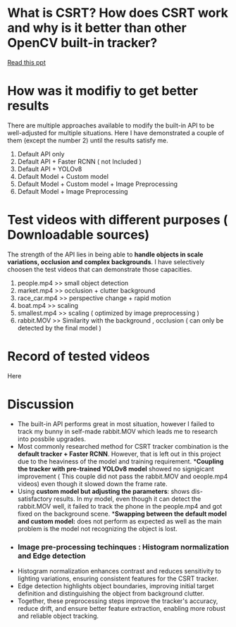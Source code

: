# What is CSRT? How does CSRT work and why is it better than other OpenCV built-in tracker?
[Read this ppt]()
# How was it modifiy to get better results
There are multiple approaches available to modify the built-in API to be well-adjusted for multiple situations. Here I have demonstrated a couple of them (except the number 2) until the results satisfy me.
1) Default API only
2) Default API + Faster RCNN ( not Included ) 
3) Default API + YOLOv8
4) Default Model + Custom model
5) Default Model + Custom model + Image Preprocessing
6) Default Model + Image Preprocessing
# Test videos with different purposes ( Downloadable sources) 
The strength of the API lies in being able to **handle objects in scale variations, occlusion and complex backgrounds**. I have selectively choosen the test videos that can demonstrate those capacities.   
1) people.mp4 >> small object detection
2) market.mp4 >> occlusion + clutter background
3) race_car.mp4 >> perspective change + rapid motion
4) boat.mp4 >> scaling
5) smallest.mp4 >> scaling ( optimized by image preprocessing )
6) rabbit.MOV >> Similarity with the background , occlusion ( can only be detected by the final model )
# Record of tested videos 
Here 

# Discussion 
* The built-in API performs great in most situation, however I failed to track my bunny in self-made rabbit.MOV which leads me to research into possbile upgrades.   
* Most commonly researched method for CSRT tracker combination is the **default tracker + Faster RCNN**. However, that is left out in this project due to the heaviness of the model and training requirement.
***Coupling the tracker with pre-trained YOLOv8 model** showed no signigicant improvement ( This couple did not pass the rabbit.MOV and oeople.mp4 videos) even though it slowed down the frame rate.
* Using **custom model but adjusting the parameters**: shows dis-satisfactory results. In my model, even though it can detect the rabbit.MOV well, it failed to track the phone in the people.mp4 and got fixed on the background scene.
***Swapping between the default model and custom model:** does not perform as expected as well as the main problem is the model not recognizing the object is lost.
* ### Image pre-processing techinques : Histogram normalization and Edge detection
* Histogram normalization enhances contrast and reduces sensitivity to lighting variations, ensuring consistent features for the CSRT tracker.
* Edge detection highlights object boundaries, improving initial target definition and distinguishing the object from background clutter.
* Together, these preprocessing steps improve the tracker's accuracy, reduce drift, and ensure better feature extraction, enabling more robust and reliable object tracking.

